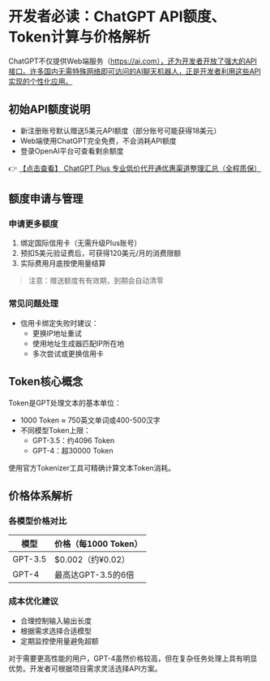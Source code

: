 # 开发者必读：ChatGPT API额度、Token计算与价格解析

ChatGPT不仅提供Web端服务（https://ai.com），还为开发者开放了强大的API接口。许多国内无需特殊网络即可访问的AI聊天机器人，正是开发者利用这些API实现的个性化应用。

## 初始API额度说明
- 新注册账号默认赠送5美元API额度（部分账号可能获得18美元）
- Web端使用ChatGPT完全免费，不会消耗API额度
- 登录OpenAI平台可查看剩余额度

👉 [【点击查看】 ChatGPT Plus 专业低价代开通优惠渠道整理汇总（全程质保）](https://bit.ly/DaiKai)

## 额度申请与管理
### 申请更多额度
1. 绑定国际信用卡（无需升级Plus账号）
2. 预扣5美元验证费后，可获得120美元/月的消费限额
3. 实际费用月底按使用量结算

> 注意：赠送额度有有效期，到期会自动清零

### 常见问题处理
- 信用卡绑定失败时建议：
  - 更换IP地址重试
  - 使用地址生成器匹配IP所在地
  - 多次尝试或更换信用卡

## Token核心概念
Token是GPT处理文本的基本单位：
- 1000 Token ≈ 750英文单词或400-500汉字
- 不同模型Token上限：
  - GPT-3.5：约4096 Token
  - GPT-4：超30000 Token

使用官方Tokenizer工具可精确计算文本Token消耗。

## 价格体系解析
### 各模型价格对比
| 模型   | 价格（每1000 Token） |
|--------|---------------------|
| GPT-3.5 | $0.002（约¥0.02） |
| GPT-4   | 最高达GPT-3.5的6倍 |

### 成本优化建议
- 合理控制输入输出长度
- 根据需求选择合适模型
- 定期监控使用量避免超额

对于需要更高性能的用户，GPT-4虽然价格较高，但在复杂任务处理上具有明显优势。开发者可根据项目需求灵活选择API方案。